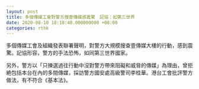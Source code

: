 ```yaml
---
layout: post
title: 多個傳媒工會對警方搜壹傳媒感震驚　記協：如第三世界
date: 2020-08-10 18:18:48.000000000 +08:00
categories: rthk
---
```


多個傳媒工會及組織發表聯署聲明，對警方大規模搜查壹傳媒大樓的行動，感到震驚。記協形容，警方的手法恐怖，如同第三世界國家。

另外，警方以「只揀選過往行動中沒對警方帶來阻礙和威脅的傳媒」為理由，曾拒絶包括本台在內的多間傳媒，採訪警方國安處高級警司李桂華。港台工會批評警方做法，有不符合《基本法》。
